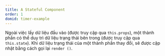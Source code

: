 ```yaml
---
title: A Stateful Component
order: 1
domid: timer-example
---
```


Ngoài việc lấy dữ liệu đầu vào (được truy cập qua `this.props`), một thành phần có thể duy trì dữ liệu trạng thái bên trong (được truy cập qua` this.state`). Khi dữ liệu trạng thái của một thành phần thay đổi, sẽ được cập nhật bằng cách gọi lại `render ()`.